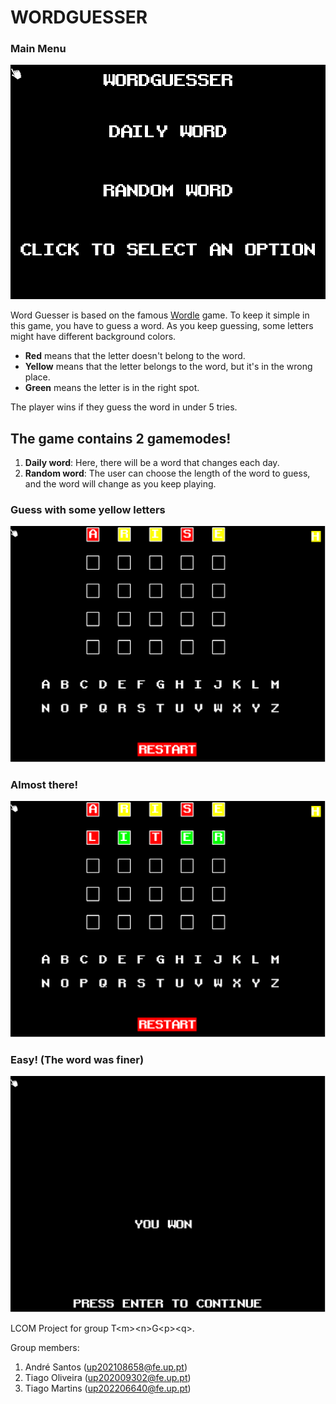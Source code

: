 # WORDGUESSER

### Main Menu
![Main Menu](proj/src/images/mainmenu.png)

Word Guesser is based on the famous [Wordle](https://www.nytimes.com/games/wordle/index.html) game.
To keep it simple in this game, you have to guess a word. As you keep guessing, some letters might have different background colors.
- **Red** means that the letter doesn't belong to the word.
- **Yellow** means that the letter belongs to the word, but it's in the wrong place.
- **Green** means the letter is in the right spot.

The player wins if they guess the word in under 5 tries.

## The game contains 2 gamemodes!
1. **Daily word**: Here, there will be a word that changes each day.
2. **Random word**: The user can choose the length of the word to guess, and the word will change as you keep playing.

### Guess with some yellow letters
![Guess with some yellow letters](proj/src/images/exampleguess.png)

### Almost there!
![Almost there!](proj/src/images/exampleguess2.png)

### Easy! (The word was finer)
![Easy! (The word was finer)](proj/src/images/winningscreen.png)

LCOM Project for group T&lt;m&gt;&lt;n&gt;G&lt;p&gt;&lt;q&gt;.

Group members:

1. André Santos (<up202108658@fe.up.pt>)
2. Tiago Oliveira (<up202009302@fe.up.pt>)
3. Tiago Martins (<up202206640@fe.up.pt>)
